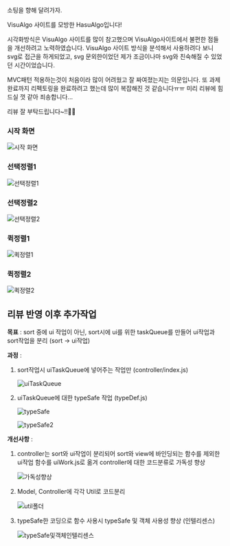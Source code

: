 소팅을 향해 달려가자.

VisuAlgo 사이트를 모방한 HasuAlgo입니다!

시각화방식은 VisuAlgo 사이트를 많이 참고했으며 VisuAlgo사이트에서 불편한 점들을 개선하려고 노력하였습니다.
VisuAlgo 사이트 방식을 분석해서 사용하려다 보니 svg로 접근을 하게되었고, svg 문외한이었던 제가 조금이나마 svg와 친숙해질 수 있었던 시간이었습니다.

MVC패턴 적용하는것이 처음이라 많이 어려웠고 잘 짜여졌는지는 의문입니다.
또 과제 완료까지 리펙토링을 완료하려고 했는데 많이 복잡해진 것 같습니다ㅠㅠ 미리 리뷰에 힘드실 껏 같아 죄송합니다...

리뷰 잘 부탁드립니다~!!🙇‍♂️

### 시작 화면

![시작 화면](./readME_asset/시작화면.gif)

### 선택정렬1

![선택정렬1](./readME_asset/선택정렬1.gif)

### 선택정렬2

![선택정렬2](./readME_asset/선택정렬2.gif)

### 퀵정렬1

![퀵정렬1](./readME_asset/퀵정렬1.gif)

### 퀵정렬2

![퀵정렬2](./readME_asset/퀵정렬2.gif)



## **리뷰 반영 이후 추가작업**

**목표** : sort 중에 ui 작업이 아닌, sort시에 ui를 위한 taskQueue를 만들어 ui작업과 sort작업을 분리
      (sort -> ui작업)

**과정** :
1. sort작업시 uiTaskQueue에 넣어주는 작업만 (controller/index.js)

    ![uiTaskQueue](./readME_asset/uiTaskQueue.png)

2. uiTaskQueue에 대한 typeSafe 작업 (typeDef.js)

    ![typeSafe](./readME_asset/typeSafe.png)

    ![typeSafe2](./readME_asset/typeSafe2.png)

**개선사항** :  
1. controller는 sort와 ui작업이 분리되어 sort와 view에 바인딩되는 함수를 제외한 ui작업 함수를 uiWork.js로 옮겨 controller에 대한 코드분류로 가독성 향상

    ![가독성향상](./readME_asset/readability.png)

2. Model, Controller에 각각 Util로 코드분리

    ![util폴더](./readME_asset/util.png)

3. typeSafe한 코딩으로 함수 사용시 typeSafe 및 객체 사용성 향상 (인텔리센스)

    ![typeSafe및객체인텔리센스](./readME_asset/typeSafe_intelisense.png)

